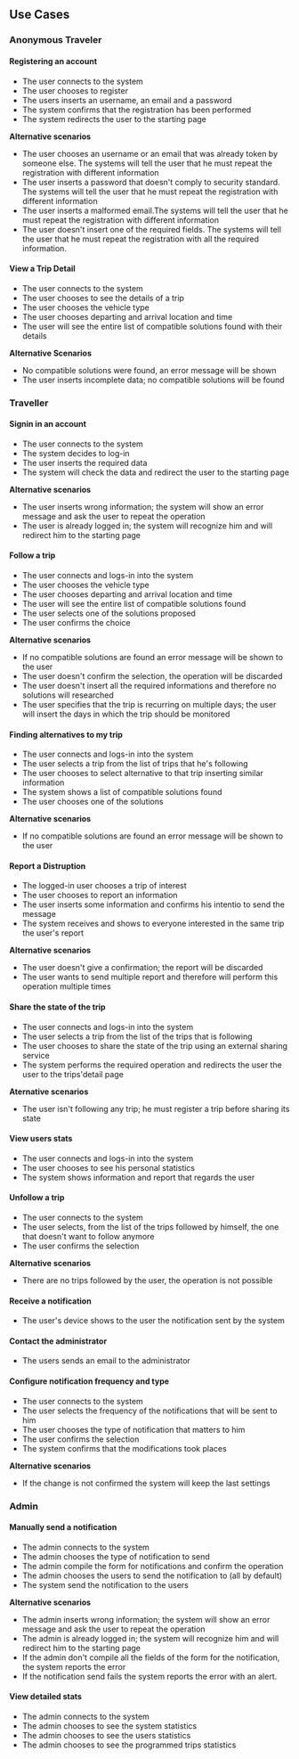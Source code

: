 ## Use Cases

### Anonymous Traveler

#### Registering an account

+ The user connects to the system
+ The user chooses to register
+ The users inserts an username, an email and a password
+ The system confirms that the registration has been performed
+ The system redirects the user to the starting page

**Alternative scenarios**

* The user chooses an username or an email that was already token by someone else. The systems will tell the user that he must repeat the registration with different information
* The user inserts a password that doesn't comply to security standard. The systems will tell the user that he must repeat the registration with different information
* The user inserts a malformed email.The systems will tell the user that he must repeat the registration with different information
* The user doesn't insert one of the required fields. The systems will tell the user that he must repeat the registration with all the required information.

#### View a Trip Detail

+ The user connects to the system
+ The user chooses to see the details of a trip
+ The user chooses the vehicle type
+ The user chooses departing and arrival location and time
+ The user will see the entire list of compatible solutions found with their details

**Alternative Scenarios**
+ No compatible solutions were found, an error message will be shown
+ The user inserts incomplete data; no compatible solutions will be found

### Traveller

#### Signin in an account

+ The user connects to the system
+ The system decides to log-in
+ The user inserts the required data
+ The system will check the data and redirect the user to the starting page

**Alternative scenarios**

* The user inserts wrong information; the system will show an error message and ask the user to repeat the operation
* The user is already logged in; the system will recognize him and will redirect him to the starting page


#### Follow a trip

+ The user connects and logs-in into the system
+ The user chooses the vehicle type
+ The user chooses departing and arrival location and time
+ The user will see the entire list of compatible solutions found
+ The user selects one of the solutions proposed
+ The user confirms the choice

**Alternative scenarios**

* If no compatible solutions are found an error message will be shown to the user
* The user doesn't confirm the selection, the operation will be discarded
* The user doesn't insert all the required informations and therefore no solutions will researched
* The user specifies that the trip is recurring on multiple days; the user will insert the days in which the trip should be monitored

#### Finding alternatives to my trip

+ The user connects and logs-in into the system
+ The user selects a trip from the list of trips that he's following 
+ The user chooses to select alternative to that trip inserting similar information
+ The system shows a list of compatible solutions found
+ The user chooses one of the solutions 

**Alternative scenarios**

* If no compatible solutions are found an error message will be shown to the user

#### Report a Distruption

+ The logged-in user chooses a trip of interest 
+ The user chooses to report an information
+ The user inserts some information and confirms his intentio to send the message
+ The system receives and shows to everyone interested in the same trip the user's report

**Alternative scenarios**
* The user doesn't give a confirmation; the report will be discarded
* The user wants to send multiple report and therefore will perform this operation multiple times

#### Share the state of the trip

+ The user connects and logs-in into the system
+ The user selects a trip from the list of the trips that is following
+ The user chooses to share the state of the trip using an external sharing service
+ The system performs the required operation and redirects the user the user to the trips'detail page

**Aternative scenarios**

* The user isn't following any trip; he must register a trip before sharing its state 

#### View users stats

+ The user connects and logs-in into the system
+ The user chooses to see his personal statistics
+ The system shows information and report that regards the user

#### Unfollow a trip

+ The user connects to the system
+ The user selects, from the list of the trips followed by himself, the one that doesn't want to follow anymore
+ The user confirms the selection

**Alternative scenarios**

* There are no trips followed by the user, the operation is not possible

#### Receive a notification

+ The user's device shows to the user the notification sent by the system


#### Contact the administrator

+ The users sends an email to the administrator

#### Configure notification frequency and type

+ The user connects to the system
+ The user selects the frequency of the notifications that will be sent to him
+ The user chooses the type of notification that matters to him
+ The user confirms the selection 
+ The system confirms that the modifications took places

**Alternative scenarios**

* If the change is not confirmed the system will keep the last settings 

### Admin

#### Manually send a notification

+ The admin connects to the system
+ The admin chooses the type of notification to send
+ The admin compile the form for notifications and confirm the operation
+ The admin chooses the users to send the notification to (all by default)
+ The system send the notification to the users

**Alternative scenarios**

* The admin inserts wrong information; the system will show an error message and ask the user to repeat the operation
* The admin is already logged in; the system will recognize him and will redirect him to the starting page
* If the admin don't compile all the fields of the form for the notification, the system reports the error
* If the notification send fails the system reports the error with an alert.

#### View detailed stats

+ The admin connects to the system
+ The admin chooses to see the system statistics
+ The admin chooses to see the users statistics
+ The admin chooses to see the programmed trips statistics
